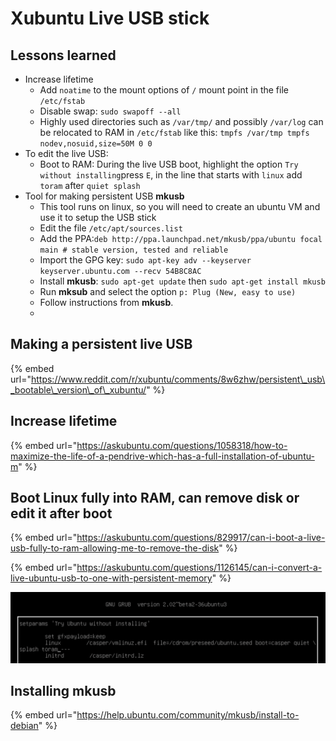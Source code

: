 # Xubuntu Live USB stick

## Lessons learned

* Increase lifetime
  * Add `noatime` to the mount options of `/` mount point in the file `/etc/fstab`
  * Disable swap: `sudo swapoff --all`
  * Highly used directories such as `/var/tmp/` and possibly `/var/log` can be relocated to RAM in `/etc/fstab` like this: `tmpfs /var/tmp tmpfs nodev,nosuid,size=50M 0 0`
* To edit the live USB:
  * Boot to RAM: During the live USB boot, highlight the option `Try without installing`press `E`, in the line that starts with `linux` add `toram` after `quiet splash`
* Tool for making persistent USB **mkusb**
  * This tool runs on linux, so you will need to create an ubuntu VM and use it to setup the USB stick
  * Edit the file `/etc/apt/sources.list`
  * Add the PPA:`deb http://ppa.launchpad.net/mkusb/ppa/ubuntu focal main # stable version, tested and reliable`
  * Import the GPG key: `sudo apt-key adv --keyserver keyserver.ubuntu.com --recv 54B8C8AC`
  * Install **mkusb**: `sudo apt-get update` then `sudo apt-get install mkusb`
  * Run **mksub** and select the option `p: Plug (New, easy to use)`
  * Follow instructions from **mkusb**.
  * 

## Making a persistent live USB

{% embed url="https://www.reddit.com/r/xubuntu/comments/8w6zhw/persistent\_usb\_bootable\_version\_of\_xubuntu/" %}

## Increase lifetime

{% embed url="https://askubuntu.com/questions/1058318/how-to-maximize-the-life-of-a-pendrive-which-has-a-full-installation-of-ubuntu-m" %}

## Boot Linux fully into RAM, can remove disk or edit it after boot

{% embed url="https://askubuntu.com/questions/829917/can-i-boot-a-live-usb-fully-to-ram-allowing-me-to-remove-the-disk" %}

{% embed url="https://askubuntu.com/questions/1126145/can-i-convert-a-live-ubuntu-usb-to-one-with-persistent-memory" %}

![](.gitbook/assets/image%20%283%29.png)

## Installing mkusb

{% embed url="https://help.ubuntu.com/community/mkusb/install-to-debian" %}



